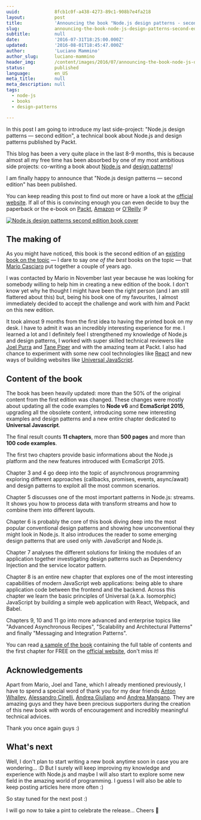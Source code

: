 ```yaml
---
uuid:             8fcb1c0f-a438-4273-89c1-908b7e4fa218
layout:           post
title:            'Announcing the book "Node.js design patterns - second edition"'
slug:             announcing-the-book-node-js-design-patterns-second-edition
subtitle:         null
date:             '2016-07-31T18:25:00.000Z'
updated:          '2016-08-01T18:45:47.000Z'
author:           'Luciano Mammino'
author_slug:      luciano-mammino
header_img:       /content/images/2016/07/announcing-the-book-node-js-design-patterns-second-edition.jpg
status:           published
language:         en_US
meta_title:       null
meta_description: null
tags:
  - node-js
  - books
  - design-patterns

---
```


In this post I am going to introduce my last side-project: "Node.js design patterns — second edition", a technical book about Node.js and design patterns published by Packt.

This blog has been a very quite place in the last 8-9 months, this is because almost all my free time has been absorbed by one of my most ambitious side projects: co-writing a book about [Node.js](/tag/node-js) and [design patterns](/tag/design-patterns)!

I am finally happy to announce that "Node.js design patterns — second edition" has been published.

You can keep reading this post to find out more or have a look at the [official website](https://www.nodejsdesignpatterns.com). If all of this is convincing enough you can even decide to buy the paperback or the e-book on [Packt](https://www.packtpub.com/web-development/nodejs-design-patterns-second-edition), [Amazon](http://amzn.to/2a418Q2) or [O'Reilly](http://shop.oreilly.com/product/9781785885587.do) :P

[![Node.js design patterns second edition book cover](/content/images/2016/07/book-cover-nodejs-design-patterns-second-edition-mario-casciaro-luciano-mammino.jpg)](https://www.nodejsdesignpatterns.com)

## The making of

As you might have noticed, this book is the second edition of an [existing book on the topic](http://amzn.to/2a9FgDP) — I dare to say *one of the best* books on the topic — that [Mario Casciaro](http://www.mariocasciaro.me) put together a couple of years ago.

I was contacted by Mario in November last year because he was looking for somebody willing to help him in creating a new edition of the book. I don't know yet why he thought I might have been the right person (and I am still flattered about this) but, being his book one of my favourites, I almost immediately decided to accept the challenge and work with him and Packt on this new edition.

It took almost 9 months from the first idea to having the printed book on my desk. I have to admit it was an incredibly interesting experience for me. I learned a lot and I definitely feel I strengthened my knowledge of Node.js and design patterns, I worked with super skilled technical reviewers like [Joel Purra](http://joelpurra.com) and [Tane Piper](https://twitter.com/tanepiper) and with the amazing team at Packt. I also had chance to experiment with some new cool technologies like [React](/tag/react-js) and new ways of building websites like [Universal JavaScript](/tag/universal-javascript).

## Content of the book

The book has been heavily updated: more than the 50% of the original content from the first edition was changed. These changes were mostly about updating all the code examples to **Node v6** and **EcmaScript 2015**, upgrading all the obsolete content, introducing some new interesting examples and design patterns and a new entire chapter dedicated to **Universal Javascript**.

The final result counts **11 chapters**, more than **500 pages** and more than **100 code examples**.

The first two chapters provide basic informations about the Node.js platform and the new features introduced with EcmaScript 2015.

Chapter 3 and 4 go deep into the topic of asynchronous programming exploring different approaches (callbacks, promises, events, async/await) and design patterns to exploit all the most common scenarios.

Chapter 5 discusses one of the most important patterns in Node.js: streams. It shows you how to process data with transform streams and how to combine them into different layouts.

Chapter 6 is probably the core of this book diving deep into the most popular conventional design patterns and showing how unconventional they might look in Node.js. It also introduces the reader to some emerging design patterns that are used only with JavaScript and Node.js.

Chapter 7 analyses the different solutions for linking the modules of an application together investigating design patterns such as Dependency Injection and the service locator pattern.

Chapter 8 is an entire new chapter that explores one of the most interesting capabilities of modern JavaScript web applications: being able to share application code between the frontend and the backend. Across this chapter we learn the basic principles of Universal (a.k.a. Isomorphic) JavaScript by building a simple web application with React, Webpack, and Babel.

Chapters 9, 10 and 11 go into more advanced and enterprise topics like "Advanced Asynchronous Recipes", "Scalability and Architectural Patterns" and finally "Messaging and Integration Patterns".

You can read [a sample of the book](https://www.nodejsdesignpatterns.com/files/nodejs_design_patterns_preview_chapter1.pdf) containing the full table of contents and the first chapter for FREE on the [official website](https://www.nodejsdesignpatterns.com), don't miss it!

## Acknowledgements

Apart from Mario, Joel and Tane, which I already mentioned previously, I have to spend a special word of thank you for my dear friends [Anton Whalley](https://twitter.com/dhigit9), [Alessandro Cinelli](https://twitter.com/cirpo), [Andrea Giuliano](https://twitter.com/bit_shark) and [Andrea Mangano](https://twitter.com/andreaman87). They are amazing guys and they have been precious supporters during the creation of this new book with words of encouragement and incredibly meaningful technical advices.

Thank you once again guys :)

## What's next

Well, I don't plan to start writing a new book anytime soon in case you are wondering... :D But I surely will keep improving my knowledge and experience with Node.js and maybe I will also start to explore some new field in the amazing world of programming. I guess I will also be able to keep posting articles here more often :)

So stay tuned for the next post :)

I will go now to take a pint to celebrate the release... Cheers 🍻

